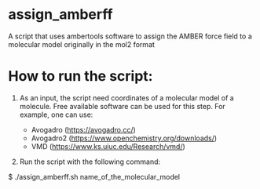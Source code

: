 # assign_amberff
A script that uses ambertools software to assign the AMBER force field to a molecular model originally in the mol2 format

# How to run the script:

1. As an input, the script need coordinates of a molecular model of a molecule. Free available software can be used for this step. For example, one can use:

    - Avogadro    (https://avogadro.cc/)
    - Avogadro2   (https://www.openchemistry.org/downloads/)
    - VMD         (https://www.ks.uiuc.edu/Research/vmd/)
 
2. Run the script with the following command:

$ ./assign_amberff.sh name_of_the_molecular_model
